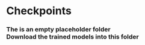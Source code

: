 # Checkpoints
### The is an empty placeholder folder <br> Download the trained models into this folder